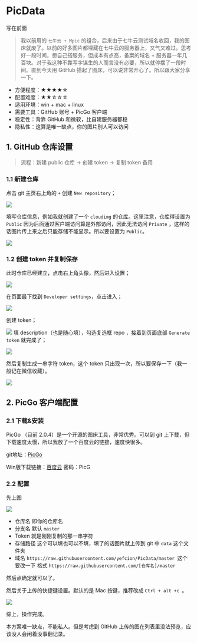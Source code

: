 # PicData

写在前面

> 我以前用的 `七牛云 + Mpic` 的组合，后来由于七牛云测试域名收回，我的图床就废了。以前的好多图片都埋藏在七牛云的服务器上，又气又难过。思考好一段时间，想自己搭服务，但成本有点高，备案的域名 + 服务器一年几百块。对于我这种不靠写字谋生的人而言没有必要，所以就停摆了一段时间。直到今天用 GitHub 搭起了图床，可以说非常开心了。所以跟大家分享一下。


- 方便程度：★★★★☆
- 配置难度：★★☆☆☆
- 适用环境：win + mac + linux
- 需要工具：GitHub 账号 + PicGo 客户端
- 稳定性：背靠 GitHub 和微软，比自建服务器都稳
- 隐私性：这算是唯一缺点，你的图片别人可以访问

## 1. GitHub 仓库设置

> 流程：新建 public 仓库 -> 创建 token -> 复制 token 备用

### 1.1 新建仓库

点击 git 主页右上角的 `+` 创建 `New repository`；

![](https://raw.githubusercontent.com/yefcion/PicData/master/img/20190311222018.png)

填写仓库信息，例如我就创建了一个 `cloudimg` 的仓库。这里注意，仓库得设置为  `Public` 因为后面通过客户端访问算是外部访问，因此无法访问  `Private` ，这样的话图片传上来之后只能存储不能显示。所以要设置为 `Public`。

![](https://raw.githubusercontent.com/yefcion/PicData/master/img/20190311222514.png)

### 1.2 创建 token 并复制保存

此时仓库已经建立，点击右上角头像，然后进入设置；

![](https://raw.githubusercontent.com/yefcion/PicData/master/img/20190311222925.png)

在页面最下找到 `Developer settings`，点击进入；

![](https://raw.githubusercontent.com/yefcion/PicData/master/img/1552314691232.png)

创建 token；

![](https://raw.githubusercontent.com/yefcion/PicData/master/img/20190311223317.png)
填 description（也是随心填），勾选复选框 repo ，接着到页面底部 `Generate token` 就完成了；

![](https://raw.githubusercontent.com/yefcion/PicData/master/img/1552314907794.png)

然后复制生成一串字符 token，这个 token 只出现一次，所以要保存一下（我一般记在微信收藏）。

![](https://raw.githubusercontent.com/yefcion/PicData/master/img/20190311223901.png)

## 2. PicGo 客户端配置

### 2.1 下载&安装

PicGo （目前 2.0.4）是一个开源的图床工具，非常优秀。可以到 git 上下载，但下载速度太慢，所以我放了一个百度云的链接，速度快很多。

git地址：[PicGo](https://github.com/Molunerfinn/PicGo)

Win版下载链接：[百度云](https://pan.baidu.com/s/17KycPMoqNCnc1cR_yQO8nQ) 密码：PicG

### 2.2 配置

先上图

![](https://raw.githubusercontent.com/yefcion/PicData/master/img/20190311224443.png)

- 仓库名 即你的仓库名
- 分支名 默认 `master`  
- Token 就是刚刚复制的那一串字符
- 存储路径 这个可以填也可以不填，填了的话图片就上传到 git 中 `data`  这个文件夹
- 域名 `https://raw.githubusercontent.com/yefcion/PicData/master `这个要改一下 格式 `https://raw.githubusercontent.com/[仓库名]/master`

然后点确定就可以了。



然后关于上传的快捷键设置。默认的是 Mac 按键，推荐改成 `Ctrl + alt +c `。

![](https://raw.githubusercontent.com/yefcion/PicData/master/img/20190311224935.png)

综上，操作完成。

本方案唯一缺点，不能私人。但是考虑到 GitHub 上传的图在列表里没法预览，应该没人会闲着没事翻记录。
